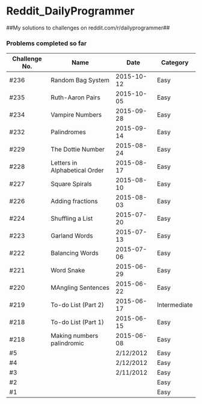 # Reddit_DailyProgrammer
##My solutions to challenges on reddit.com/r/dailyprogrammer##

### Problems completed so far ###

| Challenge No. | Name                              | Date       | Category   |
|---------------|-----------------------------------|------------|------------|
|#236           |Random Bag System                  |2015-10-12  |Easy        |
|#235           |Ruth-Aaron Pairs                   |2015-10-05  |Easy        |
|#234           |Vampire Numbers                    |2015-09-28  |Easy        |
|#232           |Palindromes                        |2015-09-14  |Easy        |
|#229           |The Dottie Number                  |2015-08-24  |Easy        |
|#228           |Letters in Alphabetical Order      |2015-08-17  |Easy        | 
|#227           |Square Spirals                     |2015-08-10  |Easy        |   
|#226           |Adding fractions                   |2015-08-03  |Easy        |
|#224           |Shuffling a List                   |2015-07-20  |Easy        |
|#223           |Garland Words                      |2015-07-13  |Easy        |
|#222           |Balancing Words                    |2015-07-06  |Easy        |
|#221           |Word Snake                         |2015-06-29  |Easy        |
|#220           |MAngling Sentences                 |2015-06-22  |Easy        |
|#219           |To-do List (Part 2)                |2015-06-17  |Intermediate|
|#218           |To-do List (Part 1)                |2015-06-15  |Easy        |
|#218           |Making numbers palindromic         |2015-06-08  |Easy        |
|#5             |                                   |2/12/2012   |Easy        |
|#4             |                                   |2/12/2012   |Easy        |
|#3             |                                   |2/11/2012   |Easy        |
|#2             |                                   |            |Easy        |
|#1             |                                   |            |Easy        |
